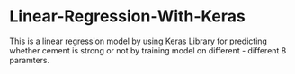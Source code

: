 # Linear-Regression-With-Keras
This is a linear regression model by using Keras Library for predicting whether cement is strong or not by training model on different - different 8 paramters.
